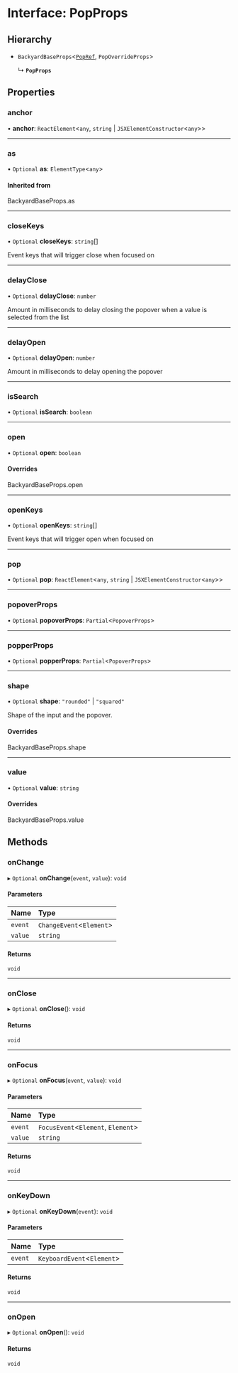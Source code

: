 # Interface: PopProps

## Hierarchy

- `BackyardBaseProps`<[`PopRef`](../README.md#popref), `PopOverrideProps`\>

  ↳ **`PopProps`**

## Properties

### anchor

• **anchor**: `ReactElement`<`any`, `string` \| `JSXElementConstructor`<`any`\>\>

___

### as

• `Optional` **as**: `ElementType`<`any`\>

#### Inherited from

BackyardBaseProps.as

___

### closeKeys

• `Optional` **closeKeys**: `string`[]

Event keys that will trigger close when focused on

___

### delayClose

• `Optional` **delayClose**: `number`

Amount in milliseconds to delay closing the popover
when a value is selected from the list

___

### delayOpen

• `Optional` **delayOpen**: `number`

Amount in milliseconds to delay opening the popover

___

### isSearch

• `Optional` **isSearch**: `boolean`

___

### open

• `Optional` **open**: `boolean`

#### Overrides

BackyardBaseProps.open

___

### openKeys

• `Optional` **openKeys**: `string`[]

Event keys that will trigger open when focused on

___

### pop

• `Optional` **pop**: `ReactElement`<`any`, `string` \| `JSXElementConstructor`<`any`\>\>

___

### popoverProps

• `Optional` **popoverProps**: `Partial`<`PopoverProps`\>

___

### popperProps

• `Optional` **popperProps**: `Partial`<`PopoverProps`\>

___

### shape

• `Optional` **shape**: ``"rounded"`` \| ``"squared"``

Shape of the input and the popover.

#### Overrides

BackyardBaseProps.shape

___

### value

• `Optional` **value**: `string`

#### Overrides

BackyardBaseProps.value

## Methods

### onChange

▸ `Optional` **onChange**(`event`, `value`): `void`

#### Parameters

| Name | Type |
| :------ | :------ |
| `event` | `ChangeEvent`<`Element`\> |
| `value` | `string` |

#### Returns

`void`

___

### onClose

▸ `Optional` **onClose**(): `void`

#### Returns

`void`

___

### onFocus

▸ `Optional` **onFocus**(`event`, `value`): `void`

#### Parameters

| Name | Type |
| :------ | :------ |
| `event` | `FocusEvent`<`Element`, `Element`\> |
| `value` | `string` |

#### Returns

`void`

___

### onKeyDown

▸ `Optional` **onKeyDown**(`event`): `void`

#### Parameters

| Name | Type |
| :------ | :------ |
| `event` | `KeyboardEvent`<`Element`\> |

#### Returns

`void`

___

### onOpen

▸ `Optional` **onOpen**(): `void`

#### Returns

`void`
